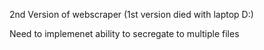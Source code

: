 2nd Version of webscraper (1st version died with laptop D:)

Need to implemenet ability to secregate to multiple files
